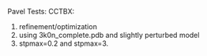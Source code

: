 Pavel Tests:
CCTBX:
1)	refinement/optimization
2)	using 3k0n_complete.pdb and slightly perturbed model 
3)	stpmax=0.2 and  stpmax=3.

